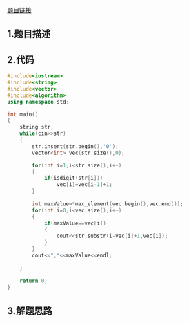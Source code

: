 

[题目链接](https://www.nowcoder.com/practice/2c81f88ecd5a4cc395b5308a99afbbec?tpId=37&&tqId=21315&rp=1&ru=/ta/huawei&qru=/ta/huawei/question-ranking)

## 1.题目描述



## 2.代码

```cpp
#include<iostream>
#include<string>
#include<vector>
#include<algorithm>
using namespace std;

int main()
{
    string str;
    while(cin>>str)
    {
        str.insert(str.begin(),'0');
        vector<int> vec(str.size(),0);

        for(int i=1;i<str.size();i++)
        {
            if(isdigit(str[i]))
                vec[i]=vec[i-1]+1;
        }
        
        int maxValue=*max_element(vec.begin(),vec.end());
        for(int i=0;i<vec.size();i++)
        {
            if(maxValue==vec[i])
            {
                cout<<str.substr(i-vec[i]+1,vec[i]);
            }
        }
        cout<<","<<maxValue<<endl;
        
    }
    
    return 0;
}
```



## 3.解题思路

